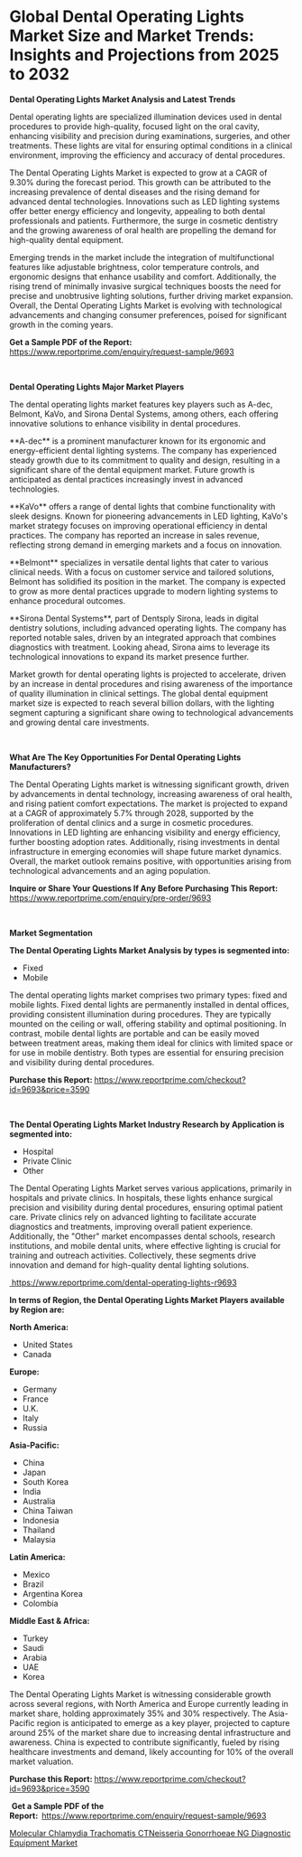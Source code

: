 <p><h1>Global Dental Operating Lights Market Size and Market Trends: Insights and Projections from 2025 to 2032</h1></p><p><strong>Dental Operating Lights Market Analysis and Latest Trends</strong></p>
<p><p>Dental operating lights are specialized illumination devices used in dental procedures to provide high-quality, focused light on the oral cavity, enhancing visibility and precision during examinations, surgeries, and other treatments. These lights are vital for ensuring optimal conditions in a clinical environment, improving the efficiency and accuracy of dental procedures.</p><p>The Dental Operating Lights Market is expected to grow at a CAGR of 9.30% during the forecast period. This growth can be attributed to the increasing prevalence of dental diseases and the rising demand for advanced dental technologies. Innovations such as LED lighting systems offer better energy efficiency and longevity, appealing to both dental professionals and patients. Furthermore, the surge in cosmetic dentistry and the growing awareness of oral health are propelling the demand for high-quality dental equipment. </p><p>Emerging trends in the market include the integration of multifunctional features like adjustable brightness, color temperature controls, and ergonomic designs that enhance usability and comfort. Additionally, the rising trend of minimally invasive surgical techniques boosts the need for precise and unobtrusive lighting solutions, further driving market expansion. Overall, the Dental Operating Lights Market is evolving with technological advancements and changing consumer preferences, poised for significant growth in the coming years.</p></p>
<p><strong>Get a Sample PDF of the Report:&nbsp;</strong> <a href="https://www.reportprime.com/enquiry/request-sample/9693?utm_campaign=3362&utm_medium=2&utm_source=Github&utm_content=ia&utm_term=20032025&utm_id=dental-operating-lights">https://www.reportprime.com/enquiry/request-sample/9693</a></p>
<p>&nbsp;</p>
<p><strong>Dental Operating Lights Major Market Players</strong></p>
<p><p>The dental operating lights market features key players such as A-dec, Belmont, KaVo, and Sirona Dental Systems, among others, each offering innovative solutions to enhance visibility in dental procedures. </p><p>**A-dec** is a prominent manufacturer known for its ergonomic and energy-efficient dental lighting systems. The company has experienced steady growth due to its commitment to quality and design, resulting in a significant share of the dental equipment market. Future growth is anticipated as dental practices increasingly invest in advanced technologies.</p><p>**KaVo** offers a range of dental lights that combine functionality with sleek designs. Known for pioneering advancements in LED lighting, KaVo's market strategy focuses on improving operational efficiency in dental practices. The company has reported an increase in sales revenue, reflecting strong demand in emerging markets and a focus on innovation.</p><p>**Belmont** specializes in versatile dental lights that cater to various clinical needs. With a focus on customer service and tailored solutions, Belmont has solidified its position in the market. The company is expected to grow as more dental practices upgrade to modern lighting systems to enhance procedural outcomes.</p><p>**Sirona Dental Systems**, part of Dentsply Sirona, leads in digital dentistry solutions, including advanced operating lights. The company has reported notable sales, driven by an integrated approach that combines diagnostics with treatment. Looking ahead, Sirona aims to leverage its technological innovations to expand its market presence further.</p><p>Market growth for dental operating lights is projected to accelerate, driven by an increase in dental procedures and rising awareness of the importance of quality illumination in clinical settings. The global dental equipment market size is expected to reach several billion dollars, with the lighting segment capturing a significant share owing to technological advancements and growing dental care investments.</p></p>
<p>&nbsp;</p>
<p><strong>What Are The Key Opportunities For Dental Operating Lights Manufacturers?</strong></p>
<p><p>The Dental Operating Lights market is witnessing significant growth, driven by advancements in dental technology, increasing awareness of oral health, and rising patient comfort expectations. The market is projected to expand at a CAGR of approximately 5.7% through 2028, supported by the proliferation of dental clinics and a surge in cosmetic procedures. Innovations in LED lighting are enhancing visibility and energy efficiency, further boosting adoption rates. Additionally, rising investments in dental infrastructure in emerging economies will shape future market dynamics. Overall, the market outlook remains positive, with opportunities arising from technological advancements and an aging population.</p></p>
<p><strong>Inquire or Share Your Questions If Any Before Purchasing This Report:</strong> <a href="https://www.reportprime.com/enquiry/pre-order/9693?utm_campaign=3362&utm_medium=2&utm_source=Github&utm_content=ia&utm_term=20032025&utm_id=dental-operating-lights">https://www.reportprime.com/enquiry/pre-order/9693</a></p>
<p>&nbsp;</p>
<p><strong>Market Segmentation</strong></p>
<p><strong>The Dental Operating Lights Market Analysis by types is segmented into:</strong></p>
<p><ul><li>Fixed</li><li>Mobile</li></ul></p>
<p><p>The dental operating lights market comprises two primary types: fixed and mobile lights. Fixed dental lights are permanently installed in dental offices, providing consistent illumination during procedures. They are typically mounted on the ceiling or wall, offering stability and optimal positioning. In contrast, mobile dental lights are portable and can be easily moved between treatment areas, making them ideal for clinics with limited space or for use in mobile dentistry. Both types are essential for ensuring precision and visibility during dental procedures.</p></p>
<p><strong>Purchase this Report:&nbsp;</strong><a href="https://www.reportprime.com/checkout?id=9693&price=3590&utm_campaign=3362&utm_medium=2&utm_source=Github&utm_content=ia&utm_term=20032025&utm_id=dental-operating-lights">https://www.reportprime.com/checkout?id=9693&price=3590</a></p>
<p>&nbsp;</p>
<p><strong>The Dental Operating Lights Market Industry Research by Application is segmented into:</strong></p>
<p><ul><li>Hospital</li><li>Private Clinic</li><li>Other</li></ul></p>
<p><p>The Dental Operating Lights Market serves various applications, primarily in hospitals and private clinics. In hospitals, these lights enhance surgical precision and visibility during dental procedures, ensuring optimal patient care. Private clinics rely on advanced lighting to facilitate accurate diagnostics and treatments, improving overall patient experience. Additionally, the "Other" market encompasses dental schools, research institutions, and mobile dental units, where effective lighting is crucial for training and outreach activities. Collectively, these segments drive innovation and demand for high-quality dental lighting solutions.</p></p>
<p><a href="https://www.reportprime.com/dental-operating-lights-r9693?utm_campaign=3362&utm_medium=2&utm_source=Github&utm_content=ia&utm_term=20032025&utm_id=dental-operating-lights">&nbsp;https://www.reportprime.com/dental-operating-lights-r9693</a></p>
<p><strong>In terms of Region, the Dental Operating Lights Market Players available by Region are:</strong></p>
<p>
    <p> <strong> North America: </strong>
        <ul>
            <li>United States</li>
            <li>Canada</li>
        </ul>
        </p> 
    <p> <strong> Europe: </strong>
        <ul>
            <li>Germany</li>
            <li>France</li>
            <li>U.K.</li>
            <li>Italy</li>
            <li>Russia</li>
        </ul>
        </p> 
    <p> <strong> Asia-Pacific: </strong>
        <ul>
            <li>China</li>
            <li>Japan</li>
            <li>South Korea</li>
            <li>India</li>
            <li>Australia</li>
            <li>China Taiwan</li>
            <li>Indonesia</li>
            <li>Thailand</li>
            <li>Malaysia</li>
        </ul>
        </p> 
    <p> <strong> Latin America: </strong>
        <ul>
            <li>Mexico</li>
            <li>Brazil</li>
            <li>Argentina Korea</li>
            <li>Colombia</li>
        </ul>
        </p> 
    <p> <strong> Middle East & Africa: </strong>
        <ul>
            <li>Turkey</li>
            <li>Saudi</li>
            <li>Arabia</li>
            <li>UAE</li>
            <li>Korea</li>
        </ul>
    </p>
    </p>
<p><p>The Dental Operating Lights Market is witnessing considerable growth across several regions, with North America and Europe currently leading in market share, holding approximately 35% and 30% respectively. The Asia-Pacific region is anticipated to emerge as a key player, projected to capture around 25% of the market share due to increasing dental infrastructure and awareness. China is expected to contribute significantly, fueled by rising healthcare investments and demand, likely accounting for 10% of the overall market valuation.</p></p>
<p><strong>Purchase this Report: </strong><a href="https://www.reportprime.com/checkout?id=9693&price=3590&utm_campaign=3362&utm_medium=2&utm_source=Github&utm_content=ia&utm_term=20032025&utm_id=dental-operating-lights">https://www.reportprime.com/checkout?id=9693&price=3590</a></p>
<p>&nbsp;<strong>Get a Sample PDF of the Report:&nbsp;&nbsp;</strong><a href="https://www.reportprime.com/enquiry/request-sample/9693?utm_campaign=3362&utm_medium=2&utm_source=Github&utm_content=ia&utm_term=20032025&utm_id=dental-operating-lights">https://www.reportprime.com/enquiry/request-sample/9693</a></p>
<p><strong></strong></p>
<p><p><a href="https://github.com/daemluari/Market-Research-Report-List-1/blob/main/molecular-chlamydia-trachomatis-ctneisseria-gonorrhoeae-ng-diagnostic-equipment-market.md?utm_campaign=3362&utm_medium=2&utm_source=Github&utm_content=ia&utm_term=20032025&utm_id=dental-operating-lights">Molecular Chlamydia Trachomatis CTNeisseria Gonorrhoeae NG Diagnostic Equipment Market</a></p></p>